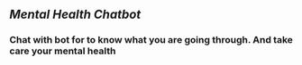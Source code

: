 ## *Mental Health Chatbot*

### Chat with bot for to know what you are going through. And take care your mental health

